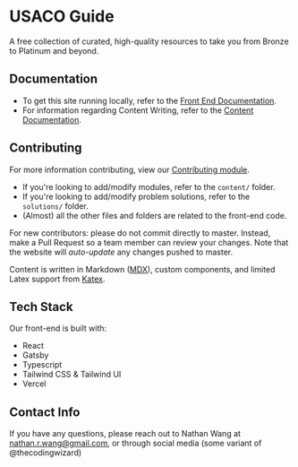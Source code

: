 # USACO Guide

A free collection of curated, high-quality resources to take you from Bronze to Platinum and beyond.

## Documentation

- To get this site running locally, refer to the [Front End Documentation](docs/Front%20End%20Documentation.md).
- For information regarding Content Writing, refer to the [Content Documentation](docs/Content%20Documentation.md).

## Contributing

For more information contributing, view our [Contributing module](https://usaco.guide/general/contributing).

- If you're looking to add/modify modules, refer to the `content/` folder.
- If you're looking to add/modify problem solutions, refer to the `solutions/` folder.
- (Almost) all the other files and folders are related to the front-end code.

For new contributors: please do not commit directly to master. Instead, make a Pull Request so a team member can review your changes. Note that the website will _auto-update_ any changes pushed to master.

Content is written in Markdown ([MDX](https://mdxjs.com/)), custom components, and limited Latex support from [Katex](https://katex.org/).

## Tech Stack

Our front-end is built with:

- React
- Gatsby
- Typescript
- Tailwind CSS & Tailwind UI
- Vercel

## Contact Info

If you have any questions, please reach out to Nathan Wang at nathan.r.wang@gmail.com, or through social media (some variant of @thecodingwizard)

